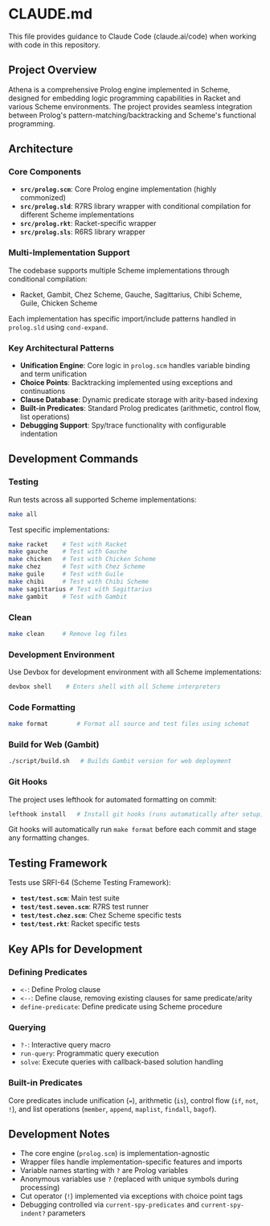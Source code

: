 # CLAUDE.md

This file provides guidance to Claude Code (claude.ai/code) when working with code in this repository.

## Project Overview

Athena is a comprehensive Prolog engine implemented in Scheme, designed for embedding logic programming capabilities in Racket and various Scheme environments. The project provides seamless integration between Prolog's pattern-matching/backtracking and Scheme's functional programming.

## Architecture

### Core Components

- **`src/prolog.scm`**: Core Prolog engine implementation (highly commonized)
- **`src/prolog.sld`**: R7RS library wrapper with conditional compilation for different Scheme implementations
- **`src/prolog.rkt`**: Racket-specific wrapper  
- **`src/prolog.sls`**: R6RS library wrapper

### Multi-Implementation Support

The codebase supports multiple Scheme implementations through conditional compilation:
- Racket, Gambit, Chez Scheme, Gauche, Sagittarius, Chibi Scheme, Guile, Chicken Scheme

Each implementation has specific import/include patterns handled in `prolog.sld` using `cond-expand`.

### Key Architectural Patterns

- **Unification Engine**: Core logic in `prolog.scm` handles variable binding and term unification
- **Choice Points**: Backtracking implemented using exceptions and continuations  
- **Clause Database**: Dynamic predicate storage with arity-based indexing
- **Built-in Predicates**: Standard Prolog predicates (arithmetic, control flow, list operations)
- **Debugging Support**: Spy/trace functionality with configurable indentation

## Development Commands

### Testing
Run tests across all supported Scheme implementations:
```bash
make all
```

Test specific implementations:
```bash
make racket    # Test with Racket
make gauche    # Test with Gauche  
make chicken   # Test with Chicken Scheme
make chez      # Test with Chez Scheme
make guile     # Test with Guile
make chibi     # Test with Chibi Scheme
make sagittarius # Test with Sagittarius
make gambit    # Test with Gambit
```

### Clean
```bash
make clean     # Remove log files
```

### Development Environment
Use Devbox for development environment with all Scheme implementations:
```bash
devbox shell    # Enters shell with all Scheme interpreters
```

### Code Formatting
```bash
make format        # Format all source and test files using schemat
```

### Build for Web (Gambit)
```bash
./script/build.sh   # Builds Gambit version for web deployment
```

### Git Hooks
The project uses lefthook for automated formatting on commit:
```bash
lefthook install   # Install git hooks (runs automatically after setup)
```

Git hooks will automatically run `make format` before each commit and stage any formatting changes.

## Testing Framework

Tests use SRFI-64 (Scheme Testing Framework):
- **`test/test.scm`**: Main test suite 
- **`test/test.seven.scm`**: R7RS test runner
- **`test/test.chez.scm`**: Chez Scheme specific tests
- **`test/test.rkt`**: Racket specific tests

## Key APIs for Development

### Defining Predicates
- `<-`: Define Prolog clause
- `<--`: Define clause, removing existing clauses for same predicate/arity
- `define-predicate`: Define predicate using Scheme procedure

### Querying
- `?-`: Interactive query macro
- `run-query`: Programmatic query execution
- `solve`: Execute queries with callback-based solution handling

### Built-in Predicates
Core predicates include unification (`=`), arithmetic (`is`), control flow (`if`, `not`, `!`), and list operations (`member`, `append`, `maplist`, `findall`, `bagof`).

## Development Notes

- The core engine (`prolog.scm`) is implementation-agnostic
- Wrapper files handle implementation-specific features and imports
- Variable names starting with `?` are Prolog variables
- Anonymous variables use `?` (replaced with unique symbols during processing)
- Cut operator (`!`) implemented via exceptions with choice point tags
- Debugging controlled via `current-spy-predicates` and `current-spy-indent?` parameters